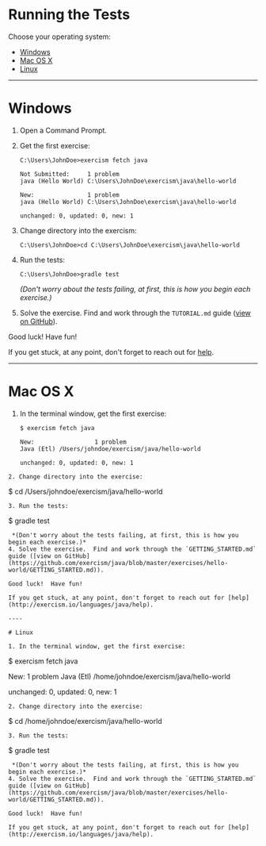 # Running the Tests

Choose your operating system:

* [Windows](#windows)
* [Mac OS X](#mac-os-x)
* [Linux](#linux)

----

# Windows

1. Open a Command Prompt.
2. Get the first exercise:

   ```batchfile
   C:\Users\JohnDoe>exercism fetch java
   ﻿
   Not Submitted:     1 problem
   java (Hello World) C:\Users\JohnDoe\exercism\java\hello-world
   
   New:               1 problem
   java (Hello World) C:\Users\JohnDoe\exercism\java\hello-world
   
   unchanged: 0, updated: 0, new: 1
   
   ```
3. Change directory into the exercism:

   ```batchfile
   C:\Users\JohnDoe>cd C:\Users\JohnDoe\exercism\java\hello-world
   ```
   
4. Run the tests:

   ```batchfile
   C:\Users\JohnDoe>gradle test
   ```
   *(Don't worry about the tests failing, at first, this is how you begin each exercise.)*
5. Solve the exercise.  Find and work through the `TUTORIAL.md` guide ([view on GitHub](https://github.com/exercism/java/blob/master/exercises/hello-world/TUTORIAL.md)).


Good luck!  Have fun!

If you get stuck, at any point, don't forget to reach out for [help](http://exercism.io/languages/java/help).

----

# Mac OS X

1. In the terminal window, get the first exercise:

   ```
   $ exercism fetch java

   New:                 1 problem
   Java (Etl) /Users/johndoe/exercism/java/hello-world

   unchanged: 0, updated: 0, new: 1

  ```
2. Change directory into the exercise:

   ```
   $ cd /Users/johndoe/exercism/java/hello-world
   ```
3. Run the tests:

  ```
  $ gradle test
  ```
   *(Don't worry about the tests failing, at first, this is how you begin each exercise.)*
4. Solve the exercise.  Find and work through the `GETTING_STARTED.md` guide ([view on GitHub](https://github.com/exercism/java/blob/master/exercises/hello-world/GETTING_STARTED.md)).

Good luck!  Have fun!

If you get stuck, at any point, don't forget to reach out for [help](http://exercism.io/languages/java/help).

----

# Linux

1. In the terminal window, get the first exercise:

   ```
   $ exercism fetch java

   New:                 1 problem
   Java (Etl) /home/johndoe/exercism/java/hello-world

   unchanged: 0, updated: 0, new: 1

  ```
2. Change directory into the exercise:

   ```
   $ cd /home/johndoe/exercism/java/hello-world
   ```
3. Run the tests:

  ```
  $ gradle test
  ```
   *(Don't worry about the tests failing, at first, this is how you begin each exercise.)*
4. Solve the exercise.  Find and work through the `GETTING_STARTED.md` guide ([view on GitHub](https://github.com/exercism/java/blob/master/exercises/hello-world/GETTING_STARTED.md)).

Good luck!  Have fun!

If you get stuck, at any point, don't forget to reach out for [help](http://exercism.io/languages/java/help).

